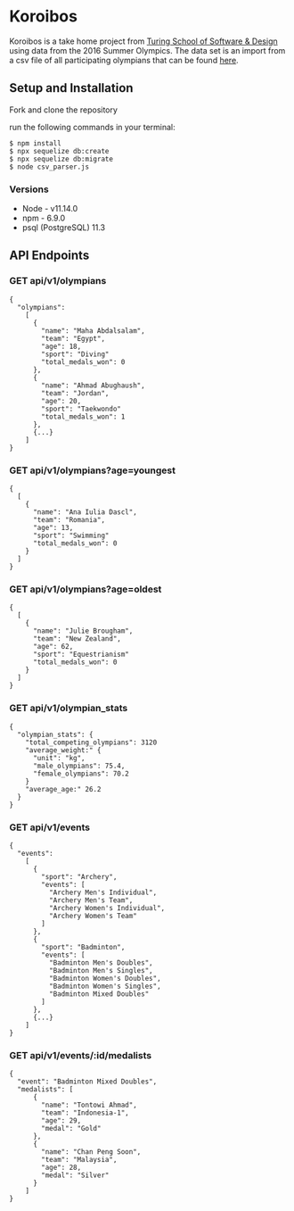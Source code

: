 # Koroibos

Koroibos is a take home project from [Turing School of Software & Design](https://github.com/turingschool) using data from the 2016 Summer Olympics. The data set is an import from a csv file of all participating olympians that can be found [here](https://github.com/dionew1/backend-curriculum-site/blob/gh-pages/module4/projects/take_home_challenge/prompts/olympic_data_2016.csv).

## Setup and Installation

Fork and clone the repository

run the following commands in your terminal:
```
$ npm install
$ npx sequelize db:create
$ npx sequelize db:migrate
$ node csv_parser.js
```

### Versions
* Node - v11.14.0
* npm - 6.9.0
* psql (PostgreSQL) 11.3

## API Endpoints

### GET api/v1/olympians
```
{
  "olympians":
    [
      {
        "name": "Maha Abdalsalam",
        "team": "Egypt",
        "age": 18,
        "sport": "Diving"
        "total_medals_won": 0
      },
      {
        "name": "Ahmad Abughaush",
        "team": "Jordan",
        "age": 20,
        "sport": "Taekwondo"
        "total_medals_won": 1
      },
      {...}
    ]
}
```

### GET api/v1/olympians?age=youngest
```
{
  [
    {
      "name": "Ana Iulia Dascl",
      "team": "Romania",
      "age": 13,
      "sport": "Swimming"
      "total_medals_won": 0
    }
  ]
}
```

### GET api/v1/olympians?age=oldest
```
{
  [
    {
      "name": "Julie Brougham",
      "team": "New Zealand",
      "age": 62,
      "sport": "Equestrianism"
      "total_medals_won": 0
    }
  ]
}
```

### GET api/v1/olympian_stats
```
{
  "olympian_stats": {
    "total_competing_olympians": 3120
    "average_weight:" {
      "unit": "kg",
      "male_olympians": 75.4,
      "female_olympians": 70.2
    }
    "average_age:" 26.2
  }
}
```

### GET api/v1/events
```
{
  "events":
    [
      {
        "sport": "Archery",
        "events": [
          "Archery Men's Individual",
          "Archery Men's Team",
          "Archery Women's Individual",
          "Archery Women's Team"
        ]
      },
      {
        "sport": "Badminton",
        "events": [
          "Badminton Men's Doubles",
          "Badminton Men's Singles",
          "Badminton Women's Doubles",
          "Badminton Women's Singles",
          "Badminton Mixed Doubles"
        ]
      },
      {...}
    ]
}
```

### GET api/v1/events/:id/medalists
```
{
  "event": "Badminton Mixed Doubles",
  "medalists": [
      {
        "name": "Tontowi Ahmad",
        "team": "Indonesia-1",
        "age": 29,
        "medal": "Gold"
      },
      {
        "name": "Chan Peng Soon",
        "team": "Malaysia",
        "age": 28,
        "medal": "Silver"
      }
    ]
}
```
